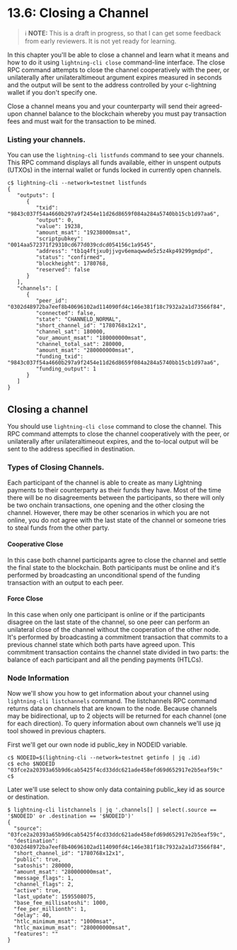 # 13.6: Closing a Channel

> :information_source: **NOTE:** This is a draft in progress, so that I can get some feedback from early reviewers. It is not yet ready for learning.

In this chapter you'll be able to close a channel and learn what it means and how to do it using `lightning-cli close` command-line interface.   The close RPC command attempts to close the channel cooperatively with the peer, or unilaterally after unilateraltimeout argument expires measured in seconds and the output will be sent to the address controlled by your c-lightning wallet if you don't specify one.

Close a channel means you and your counterparty will send their agreed-upon channel balance to the blockchain whereby you must pay transaction fees and must wait for the transaction to be mined.

### Listing your channels.

You can use the `lightning-cli listfunds` command to see your channels.  This RPC command displays all funds available, either in unspent outputs (UTXOs) in the internal wallet or funds locked in currently open channels.

```
c$ lightning-cli --network=testnet listfunds
{
   "outputs": [
      {
         "txid": "9843c037f54a4660b297a9f2454e11d26d8659f084a284a5740bb15cb1d97aa6",
         "output": 0,
         "value": 19238,
         "amount_msat": "19238000msat",
         "scriptpubkey": "0014aa572371f29310cd677d039cdcd054156c1a9545",
         "address": "tb1q4ftjxu0jjvgv6emaqwwde5z5z4kp49299gmdpd",
         "status": "confirmed",
         "blockheight": 1780768,
         "reserved": false
      }
   ],
   "channels": [
      {
         "peer_id": "0302d48972ba7eef8b40696102ad114090fd4c146e381f18c7932a2a1d73566f84",
         "connected": false,
         "state": "CHANNELD_NORMAL",
         "short_channel_id": "1780768x12x1",
         "channel_sat": 180000,
         "our_amount_msat": "180000000msat",
         "channel_total_sat": 280000,
         "amount_msat": "280000000msat",
         "funding_txid": "9843c037f54a4660b297a9f2454e11d26d8659f084a284a5740bb15cb1d97aa6",
         "funding_output": 1
      }
   ]
}
```

## Closing a channel

You should use  `lightning-cli close` command to close the channel.  This RPC command attempts to close the channel cooperatively with the peer, or unilaterally after unilateraltimeout expires, and the to-local output will be sent to the address specified in destination.

### Types of Closing Channels.

Each participant of the channel is able to create as many Lightning payments to their counterparty as their funds they have.  Most of the time there will be no disagreements between the participants, so there will only be two onchain transactions, one opening and the other closing the channel.   However, there may be other scenarios in which you are not online, you do not agree with the last state of the channel or someone tries to steal funds from the other party.

#### Cooperative Close

In this case both channel participants agree to close the channel and settle the final state to the blockchain. Both participants must be online and it's performed by broadcasting an unconditional spend of the funding transaction with an output to each peer. 

#### Force Close

In this case when only one participant is online or if the participants disagree on the last state of the channel,  so one peer can perform an unilateral close of the channel without the cooperation of the other node.   It's performed by broadcasting a commitment transaction that commits to a previous channel state which both parts have agreed upon.
This commitment transaction contains the channel state divided in two parts: the balance of each participant and all the pending payments (HTLCs).

### Node Information

Now we'll show you how to get information about your channel using `lightning-cli listchannels` command.  The listchannels RPC command returns data on channels that are known to the node. Because channels may be bidirectional, up to 2 objects will be returned for each channel (one for each direction).   To query information about own channels we'll use jq tool showed in previous chapters.

First we'll get our own node id public_key in NODEID variable.

```
c$ NODEID=$(lightning-cli --network=testnet getinfo | jq .id)
c$ echo $NODEID
"03fce2a20393a65b9d6cab5425f4cd33ddc621ade458efd69d652917e2b5eaf59c"
c$
```
Later we'll use select to show only data containing public_key id as source or destination.

```
$ lightning-cli listchannels | jq '.channels[] | select(.source == '$NODEID' or .destination == '$NODEID')'
{
  "source": "03fce2a20393a65b9d6cab5425f4cd33ddc621ade458efd69d652917e2b5eaf59c",
  "destination": "0302d48972ba7eef8b40696102ad114090fd4c146e381f18c7932a2a1d73566f84",
  "short_channel_id": "1780768x12x1",
  "public": true,
  "satoshis": 280000,
  "amount_msat": "280000000msat",
  "message_flags": 1,
  "channel_flags": 2,
  "active": true,
  "last_update": 1595508075,
  "base_fee_millisatoshi": 1000,
  "fee_per_millionth": 1,
  "delay": 40,
  "htlc_minimum_msat": "1000msat",
  "htlc_maximum_msat": "280000000msat",
  "features": ""
}
```


